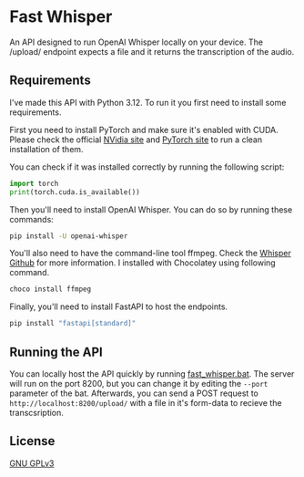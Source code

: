 # Fast Whisper
 An API designed to run OpenAI Whisper locally on your device. The /upload/ endpoint expects a file and it returns the transcription of the audio.

## Requirements
I've made this API with Python 3.12. To run it you first need to install some requirements.

First you need to install PyTorch and make sure it's enabled with CUDA. Please check the official [NVidia site](https://developer.nvidia.com/cuda-zone) and [PyTorch site](https://pytorch.org/get-started/locally/) to run a clean installation of them.

You can check if it was installed correctly by running the following script:

```python
import torch
print(torch.cuda.is_available())
```

Then you'll need to install OpenAI Whisper. You can do so by running these commands:

```bash
pip install -U openai-whisper
```

You'll also need to have the command-line tool ffmpeg. Check the [Whisper Github](https://github.com/openai/whisper) for more information. I installed with Chocolatey using following command. 

```bash
choco install ffmpeg
```

Finally, you'll need to install FastAPI to host the endpoints.

```bash
pip install "fastapi[standard]"
```

## Running the API
You can locally host the API quickly by running [fast_whisper.bat](./fast_whisper.bat). The server will run on the port 8200, but you can change it by editing the ```--port``` parameter of the bat. Afterwards, you can send a POST request to ```http://localhost:8200/upload/``` with a file in it's form-data to recieve the transcsription.

## License
[GNU GPLv3](https://choosealicense.com/licenses/gpl-3.0/)

